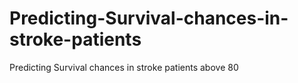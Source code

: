 # Predicting-Survival-chances-in-stroke-patients
Predicting Survival chances in stroke patients above 80

